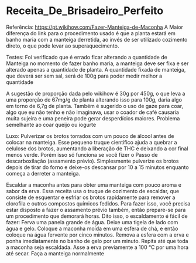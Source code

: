 # Receita_De_Brisadeiro_Perfeito
Referência: https://pt.wikihow.com/Fazer-Manteiga-de-Maconha
A Maior diferença do link para o procedimento usado é que a planta estará em banho maria com a manteiga derretida, ao invés de ser utilizado cozimento direto, o que pode levar ao superaquecimento.


Testes:
Foi verificado que é errado ficar alterando a quantidade de Manteiga no momento de fazer banho maria, a manteiga deve ser fixa e ser alterado apenas a quantidade de planta.
A quantidade fixada de manteiga, que deverá ser sem sal, será de 100g para poder medir melhor a quantidade

A sugestão de proporção dada pelo wikihow é 30g por 450g, o que leva a uma proporção de 67mg/g de planta
alterando isso para 100g, daria algo em torno de 6,7g de planta.
Também é sugerido o uso de gaze para coar, algo que eu não tenho e não imaginava, usar o coador de café causaria muita sujeira e uma peneira pode gerar desperdícios maiores. Problema semelhante ao coar queijo ou iogurte

Luxo:
Pulverizar os brotos torrados com um pouco de álcool antes de colocar na manteiga. Esse pequeno truque científico ajuda a quebrar a celulose dos brotos, aumentando a liberação de THC e deixando a cor final menos verde. Porém isso só funciona se você fizer o Passo de descarboxilação (assamento prévio). Simplesmente pulverize os brotos depois de tirar do forno e deixe-os descansar por 10 a 15 minutos enquanto começa a derreter a manteiga.

Escaldar a maconha antes para obter uma manteiga com pouco aroma e sabor da erva. Essa receita usa o truque de cozimento de escaldar, que consiste de esquentar e esfriar os brotos rapidamente para remover a clorofila e outros compostos químicos fedidos. Para fazer isso, você precisa estar disposto a fazer o assamento prévio também, então prepare-se para um procedimento que demorará horas. Dito isso, o escaldamento é fácil de fazer:
Ferva uma panela grande de água.
Deixe uma tigela de lado com água e gelo.
Coloque a maconha moída em uma esfera de chá, e então coloque na água fervente por cinco minutos.
Remova a esfera com a erva e ponha imediatamente no banho de gelo por um minuto.
Repita até que toda a maconha seja escaldada.
Asse a erva previamente a 100 °C por uma hora até secar.
Faça a manteiga normalmente
